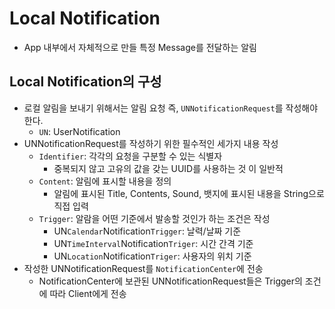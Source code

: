 # Local Notification
* App 내부에서 자체적으로 만들 특정 Message를 전달하는 알림

## Local Notification의 구성
* 로컬 알림을 보내기 위해서는 알림 요청 즉, `UNNotificationRequest`를 작성해야한다. 
  * `UN`: UserNotification
* UNNotificationRequest를 작성하기 위한 필수적인 세가지 내용 작성
  * `Identifier`: 각각의 요청을 구분할 수 있는 식별자
    * 중복되지 않고 고유의 값을 갖는 UUID를 사용하는 것 이 일반적
  * `Content`: 알림에 표시할 내용을 정의
    * 알림에 표시된 Title, Contents, Sound, 뱃지에 표시된 내용을 String으로 직접 입력
  * `Trigger`: 알람을 어떤 기준에서 발송할 것인가 하는 조건은 작성
    * UN`Calendar`Notification`Trigger`: 날력/날짜 기준
    * UN`TimeInterval`Notification`Triger`: 시간 간격 기준
    * UN`Location`Notification`Triger`: 사용자의 위치 기준
* 작성한 UNNotificationRequest를 `NotificationCenter`에 전송
  * NotificationCenter에 보관된 UNNotificationRequest들은 Trigger의 조건에 따라 Client에게 전송